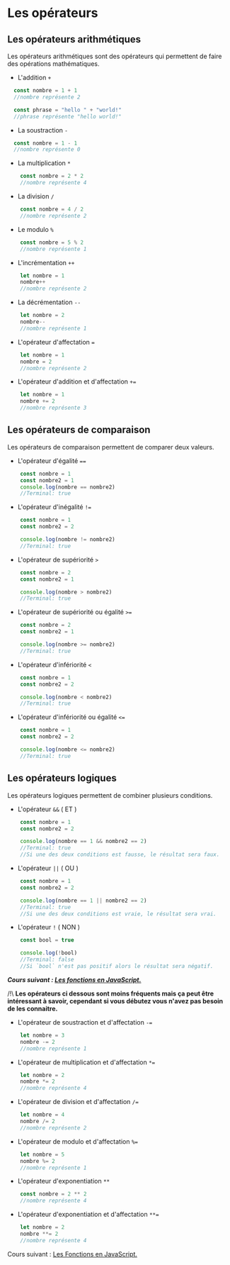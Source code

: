 # Les opérateurs


## Les opérateurs arithmétiques
Les opérateurs arithmétiques sont des opérateurs qui permettent de faire des opérations mathématiques.

- L'addition `+`
```js
  const nombre = 1 + 1
  //nombre représente 2
```
```js
  const phrase = "hello " + "world!"
  //phrase représente "hello world!"
```
- La soustraction `-`
```js
  const nombre = 1 - 1
  //nombre représente 0
```
- La multiplication `*`
```js
    const nombre = 2 * 2
    //nombre représente 4
```
- La division `/`
```js
    const nombre = 4 / 2
    //nombre représente 2
```
- Le modulo `%`
```js
    const nombre = 5 % 2
    //nombre représente 1
```
- L'incrémentation `++`
```js
    let nombre = 1
    nombre++
    //nombre représente 2
```
- La décrémentation `--`
```js
    let nombre = 2
    nombre--
    //nombre représente 1
```
- L'opérateur d'affectation `=`
```js
    let nombre = 1
    nombre = 2
    //nombre représente 2
```
- L'opérateur d'addition et d'affectation `+=`
```js
    let nombre = 1
    nombre += 2
    //nombre représente 3
```

## Les opérateurs de comparaison
Les opérateurs de comparaison permettent de comparer deux valeurs.

- L'opérateur d'égalité `==`
```js
    const nombre = 1
    const nombre2 = 1
    console.log(nombre == nombre2)
    //Terminal: true
```
- L'opérateur d'inégalité `!=`
```js
    const nombre = 1
    const nombre2 = 2

    console.log(nombre != nombre2)
    //Terminal: true
```
- L'opérateur de supériorité `>`
```js
    const nombre = 2
    const nombre2 = 1

    console.log(nombre > nombre2)
    //Terminal: true
```
- L'opérateur de supériorité ou égalité `>=`
```js
    const nombre = 2
    const nombre2 = 1

    console.log(nombre >= nombre2)
    //Terminal: true
```
- L'opérateur d'infériorité `<`
```js
    const nombre = 1
    const nombre2 = 2

    console.log(nombre < nombre2)
    //Terminal: true
```
- L'opérateur d'infériorité ou égalité `<=`
```js
    const nombre = 1
    const nombre2 = 2

    console.log(nombre <= nombre2)
    //Terminal: true
```

## Les opérateurs logiques
Les opérateurs logiques permettent de combiner plusieurs conditions.

- L'opérateur `&&` ( ET )
```js
    const nombre = 1
    const nombre2 = 2

    console.log(nombre == 1 && nombre2 == 2)
    //Terminal: true
    //Si une des deux conditions est fausse, le résultat sera faux.
```
- L'opérateur `||` ( OU )
```js
    const nombre = 1
    const nombre2 = 2

    console.log(nombre == 1 || nombre2 == 2)
    //Terminal: true
    //Si une des deux conditions est vraie, le résultat sera vrai.
```
- L'opérateur `!` ( NON )
```js
    const bool = true

    console.log(!bool)
    //Terminal: false
    //Si `bool` n'est pas positif alors le résultat sera négatif.
```

***Cours suivant : [Les fonctions en JavaScript.](./fonctions.md)***

/!\ **Les opérateurs ci dessous sont moins fréquents mais ça peut être intéressant à savoir, cependant si vous débutez vous n'avez pas besoin de les connaitre.**

- L'opérateur de soustraction et d'affectation `-=`
```js
    let nombre = 3
    nombre -= 2
    //nombre représente 1
```
- L'opérateur de multiplication et d'affectation `*=`
```js
    let nombre = 2
    nombre *= 2
    //nombre représente 4
```
- L'opérateur de division et d'affectation `/=`
```js
    let nombre = 4
    nombre /= 2
    //nombre représente 2
```
- L'opérateur de modulo et d'affectation `%=`
```js
    let nombre = 5
    nombre %= 2
    //nombre représente 1
```
- L'opérateur d'exponentiation `**`
```js
    const nombre = 2 ** 2
    //nombre représente 4
```
- L'opérateur d'exponentiation et d'affectation `**=`
```js
    let nombre = 2
    nombre **= 2
    //nombre représente 4
```


Cours suivant : [Les Fonctions en JavaScript.](./fonctions.md)